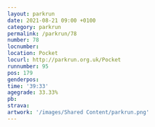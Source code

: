 ```yaml
---
layout: parkrun
date: 2021-08-21 09:00 +0100
category: parkrun
permalink: /parkrun/78
number: 78
locnumber: 
location: Pocket
locurl: http://parkrun.org.uk/Pocket
runnumber: 95
pos: 179
genderpos: 
time: '39:33'
agegrade: 33.33%
pb: 
strava: 
artwork: '/images/Shared Content/parkrun.png'
---
```

